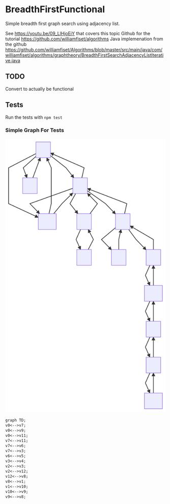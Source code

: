 # BreadthFirstFunctional
Simple breadth first graph search using adjacency list.

See https://youtu.be/09_LlHjoEiY that covers this topic
Github for the tutorial https://github.com/williamfiset/algorithms
Java implemenation from the github https://github.com/williamfiset/Algorithms/blob/master/src/main/java/com/williamfiset/algorithms/graphtheory/BreadthFirstSearchAdjacencyListIterative.java
## TODO

Convert to actually be functional

## Tests

Run the tests with `npm test`

### Simple Graph For Tests

![](https://github.com/derekjwilliams/BreadthFirstFunctional/blob/main/BreadthFirstModerateDiagram.svg)

```mermaid
graph TD;
v0<-->v7;
v0<-->v9;
v0<-->v11;
v7<-->v11;
v7<-->v6;
v7<-->v3;
v6<-->v5;
v3<-->v4;
v2<-->v3;
v2<-->v12;
v12<-->v8;
v8<-->v1;
v1<-->v10;
v10<-->v9;
v9<-->v8;
```
